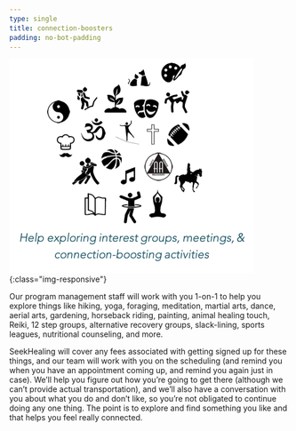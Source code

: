 ```yaml
---
type: single
title: connection-boosters
padding: no-bot-padding
---
```


![Connection Boosters](/assets/images/connection-boosters.png){:class="img-responsive"}

Our program management staff will work with you 1-on-1 to help you explore things like hiking, yoga, foraging, meditation, martial arts, dance, aerial arts, gardening, horseback riding, painting, animal healing touch, Reiki, 12 step groups, alternative recovery groups, slack-lining, sports leagues, nutritional counseling, and more.

SeekHealing will cover any fees associated with getting signed up for these things, and our team will work with you on the scheduling (and remind you when you have an appointment coming up, and remind you again just in case). We’ll help you figure out how you’re going to get there (although we can’t provide actual transportation), and we’ll also have a conversation with you about what you do and don’t like, so you’re not obligated to continue doing any one thing. The point is to explore and find something you like and that helps you feel really connected.